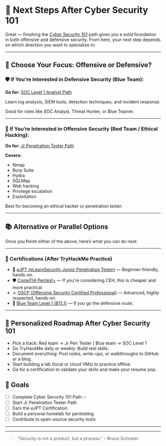 # 🚀 Next Steps After Cyber Security 101

Great — finishing the [Cyber Security 101](https://tryhackme.com/path/outline/cybersecurity101) path gives you a solid foundation in both offensive and defensive security. From here, your next step depends on which direction you want to specialize in:

---

## 🔀 Choose Your Focus: Offensive or Defensive?

### 🛡️ If You’re Interested in Defensive Security (Blue Team):

**Go for:** [SOC Level 1 Analyst Path](https://tryhackme.com/path/outline/soc1)

Learn log analysis, SIEM tools, detection techniques, and incident response.

Good for roles like SOC Analyst, Threat Hunter, or Blue Teamer.

---

### 🧨 If You’re Interested in Offensive Security (Red Team / Ethical Hacking):

**Go for:** [Jr Penetration Tester Path](https://tryhackme.com/path/outline/jrpenetrationtester)

**Covers:**
- Nmap
- Burp Suite
- Hydra
- SQLMap
- Web hacking
- Privilege escalation
- Exploitation

Best for becoming an ethical hacker or penetration tester.

---

## 📚 Alternative or Parallel Options

Once you finish either of the above, here’s what you can do next:

---

### 🔐 Certifications (After TryHackMe Practice)

- 🥇 [eJPT (eLearnSecurity Junior Penetration Tester)](https://ine.com/pages/ejpt-certification) — Beginner-friendly, hands-on.
- 🛡️ [CompTIA Pentest+](https://www.comptia.org/certifications/pentest) — If you're considering CEH, this is cheaper and more practical.
- ⚔️ [OSCP (Offensive Security Certified Professional)](https://www.offensive-security.com/pwk-oscp/) — Advanced, highly respected, hands-on.
- 🧠 [Blue Team Level 1 (BTL1)](https://blueteamlabs.online/btl1) — If you go the defensive route.

---

## 🧭 Personalized Roadmap After Cyber Security 101

- Pick a track: Red team → Jr Pen Tester | Blue team → SOC Level 1
- Do TryHackMe daily or weekly: Build real skills.
- Document everything: Post notes, write-ups, or walkthroughs to GitHub or a blog.
- Start building a lab (local or cloud VMs) to practice offline.
- Go for a certification to validate your skills and make your resume pop.

## 🎯 Goals

- [ ] Complete Cyber Security 101 Path ✅
- [ ] Start Jr Penetration Tester Path
- [ ] Earn the eJPT Certification
- [ ] Build a personal homelab for pentesting
- [ ] Contribute to open-source security tools

---
---

> “Security is not a product, but a process.” – Bruce Schneier
